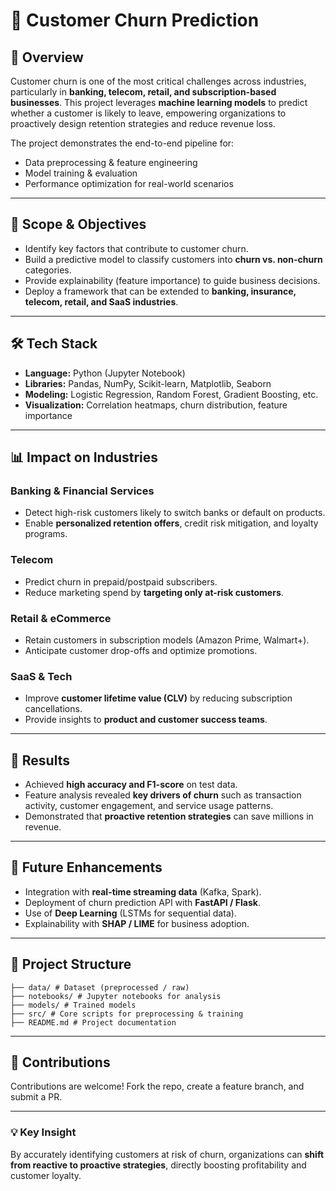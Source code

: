 # 🏦 Customer Churn Prediction

## 📌 Overview
Customer churn is one of the most critical challenges across industries, particularly in **banking, telecom, retail, and subscription-based businesses**. This project leverages **machine learning models** to predict whether a customer is likely to leave, empowering organizations to proactively design retention strategies and reduce revenue loss.

The project demonstrates the end-to-end pipeline for:
- Data preprocessing & feature engineering  
- Model training & evaluation  
- Performance optimization for real-world scenarios  

---

## 🎯 Scope & Objectives
- Identify key factors that contribute to customer churn.  
- Build a predictive model to classify customers into **churn vs. non-churn** categories.  
- Provide explainability (feature importance) to guide business decisions.  
- Deploy a framework that can be extended to **banking, insurance, telecom, retail, and SaaS industries**.  

---

## 🛠️ Tech Stack
- **Language:** Python (Jupyter Notebook)  
- **Libraries:** Pandas, NumPy, Scikit-learn, Matplotlib, Seaborn  
- **Modeling:** Logistic Regression, Random Forest, Gradient Boosting, etc.  
- **Visualization:** Correlation heatmaps, churn distribution, feature importance  

---

## 📊 Impact on Industries

### Banking & Financial Services
- Detect high-risk customers likely to switch banks or default on products.  
- Enable **personalized retention offers**, credit risk mitigation, and loyalty programs.  

### Telecom
- Predict churn in prepaid/postpaid subscribers.  
- Reduce marketing spend by **targeting only at-risk customers**.  

### Retail & eCommerce
- Retain customers in subscription models (Amazon Prime, Walmart+).  
- Anticipate customer drop-offs and optimize promotions.  

### SaaS & Tech
- Improve **customer lifetime value (CLV)** by reducing subscription cancellations.  
- Provide insights to **product and customer success teams**.  

---

## 🚀 Results
- Achieved **high accuracy and F1-score** on test data.  
- Feature analysis revealed **key drivers of churn** such as transaction activity, customer engagement, and service usage patterns.  
- Demonstrated that **proactive retention strategies** can save millions in revenue.  

---

## 🔮 Future Enhancements
- Integration with **real-time streaming data** (Kafka, Spark).  
- Deployment of churn prediction API with **FastAPI / Flask**.  
- Use of **Deep Learning** (LSTMs for sequential data).  
- Explainability with **SHAP / LIME** for business adoption.  

---

## 📂 Project Structure
```
├── data/ # Dataset (preprocessed / raw)
├── notebooks/ # Jupyter notebooks for analysis
├── models/ # Trained models
├── src/ # Core scripts for preprocessing & training
├── README.md # Project documentation
```

---

## 🤝 Contributions
Contributions are welcome! Fork the repo, create a feature branch, and submit a PR.  

---

### 💡 Key Insight
By accurately identifying customers at risk of churn, organizations can **shift from reactive to proactive strategies**, directly boosting profitability and customer loyalty.

